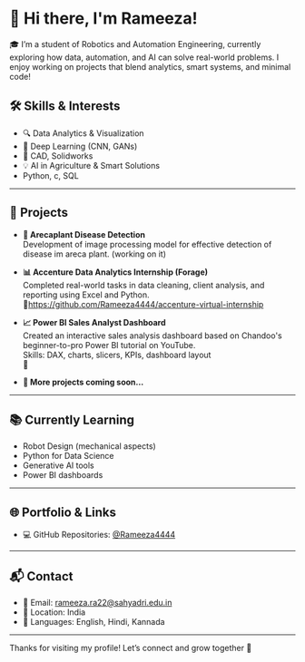 # 👋 Hi there, I'm Rameeza!

🎓 I’m a student of Robotics and Automation Engineering, currently exploring how data, automation, and AI can solve real-world problems. I enjoy working on projects that blend analytics, smart systems, and minimal code!


## 🛠️ Skills & Interests

- 🔍 Data Analytics & Visualization
- 🧠 Deep Learning (CNN, GANs)
- 🤖 CAD, Solidworks
- 💡 AI in Agriculture & Smart Solutions
- Python, c, SQL

---

## 📌 Projects

- **🌿 Arecaplant Disease Detection**  
  Development of image processing model for effective detection of disease im areca plant.
  (working on it)

- **📊 Accenture Data Analytics Internship (Forage)**  
  Completed real-world tasks in data cleaning, client analysis, and reporting using Excel and Python.  
  🔗https://github.com/Rameeza4444/accenture-virtual-internship

- **📈 Power BI Sales Analyst Dashboard**  
  Created an interactive sales analysis dashboard based on Chandoo's beginner-to-pro Power BI tutorial on YouTube.  
  Skills: DAX, charts, slicers, KPIs, dashboard layout  
  🔗 

- **📁 More projects coming soon...**

---

## 📚 Currently Learning

- Robot Design (mechanical aspects)
- Python for Data Science
- Generative AI tools
- Power BI dashboards


---

## 🌐 Portfolio & Links

- 💻 GitHub Repositories: [@Rameeza4444](https://github.com/Rameeza4444)

---

## 📬 Contact

- 📧 Email: rameeza.ra22@sahyadri.edu.in
- 📍 Location: India
- 💬 Languages: English, Hindi, Kannada

---

Thanks for visiting my profile! Let’s connect and grow together 🌱
